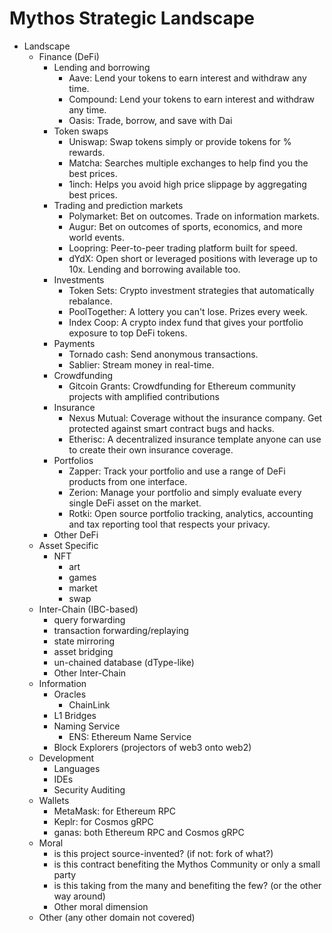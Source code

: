 # Mythos Strategic Landscape

- Landscape
    - Finance (DeFi)
        - Lending and borrowing
            - Aave: Lend your tokens to earn interest and withdraw any time.
            - Compound: Lend your tokens to earn interest and withdraw any time.
            - Oasis: Trade, borrow, and save with Dai
        - Token swaps
            - Uniswap: Swap tokens simply or provide tokens for % rewards.
            - Matcha: Searches multiple exchanges to help find you the best prices.
            - 1inch: Helps you avoid high price slippage by aggregating best prices.
        - Trading and prediction markets
            - Polymarket: Bet on outcomes. Trade on information markets.
            - Augur: Bet on outcomes of sports, economics, and more world events.
            - Loopring: Peer-to-peer trading platform built for speed.
            - dYdX: Open short or leveraged positions with leverage up to 10x. Lending and borrowing available too.
        - Investments
            - Token Sets: Crypto investment strategies that automatically rebalance.
            - PoolTogether: A lottery you can't lose. Prizes every week.
            - Index Coop: A crypto index fund that gives your portfolio exposure to top DeFi tokens.
        - Payments
            - Tornado cash: Send anonymous transactions.
            - Sablier: Stream money in real-time.
        - Crowdfunding
            - Gitcoin Grants: Crowdfunding for Ethereum community projects with amplified contributions
        - Insurance
            - Nexus Mutual: Coverage without the insurance company. Get protected against smart contract bugs and hacks.
            - Etherisc: A decentralized insurance template anyone can use to create their own insurance coverage.
        - Portfolios
            - Zapper: Track your portfolio and use a range of DeFi products from one interface.
            - Zerion: Manage your portfolio and simply evaluate every single DeFi asset on the market.
            - Rotki: Open source portfolio tracking, analytics, accounting and tax reporting tool that respects your privacy.
        - Other DeFi
    - Asset Specific
        - NFT
            - art
            - games
            - market
            - swap
    - Inter-Chain (IBC-based)
        - query forwarding
        - transaction forwarding/replaying
        - state mirroring
        - asset bridging
        - un-chained database (dType-like)
        - Other Inter-Chain
    - Information
        - Oracles
            - ChainLink
        - L1 Bridges
        - Naming Service
            - ENS: Ethereum Name Service
        - Block Explorers (projectors of web3 onto web2)
    - Development
        - Languages
        - IDEs
        - Security Auditing
    - Wallets
        - MetaMask: for Ethereum RPC
        - Keplr: for Cosmos gRPC
        - ganas: both Ethereum RPC and Cosmos gRPC
    - Moral
        - is this project source-invented? (if not: fork of what?)
        - is this contract benefiting the Mythos Community or only a small party
        - is this taking from the many and benefiting the few? (or the other way around)
        - Other moral dimension
    - Other (any other domain not covered)
